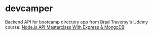 # devcamper
Backend API for bootcamp directory app from Brad Traversy's Udemy course: <a href="https://www.udemy.com/course/nodejs-api-masterclass/">Node.js API Masterclass With Express & MongoDB</a>


